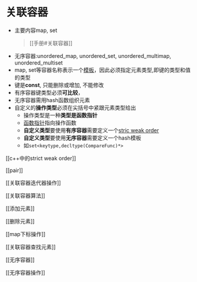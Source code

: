 # 关联容器

- 主要内容map, set
  > [[手册#关联容器]]
- 无序容器:unordered_map, unordered_set, unordered_multimap, unordered_multiset
- map, set等容器名称表示一个[模板](#template)，因此必须指定元素类型,即键的类型和值的类型
- 键是**const**, 只能删除或增加, 不能修改
- 有序容器键类型必须**可比较**，
- 无序容器需用hash函数组织元素
- 自定义的**操作类型**必须在尖括号中紧跟元素类型给出
  - 操作类型是一种**类型是函数指针**
  - [函数指针](函数指针.md)指向操作函数
  - **自定义类型**要使用**有序容器**需要定义一个[stric weak order](https://en.wikipedia.org/wiki/Weak_ordering)
  - **自定义类型**要使用**无序容器**需要定义一个hash模板
  - 如`set<keytype,decltype(CompareFunc)*>`

[[c++中的strict weak order]]

[[pair]]

[[关联容器迭代器操作]]

[[关联容器算法]]

[[添加元素]]

[[删除元素]]

[[map下标操作]]

[[关联容器查找元素]]

[[无序容器]]

[[无序容器操作]]